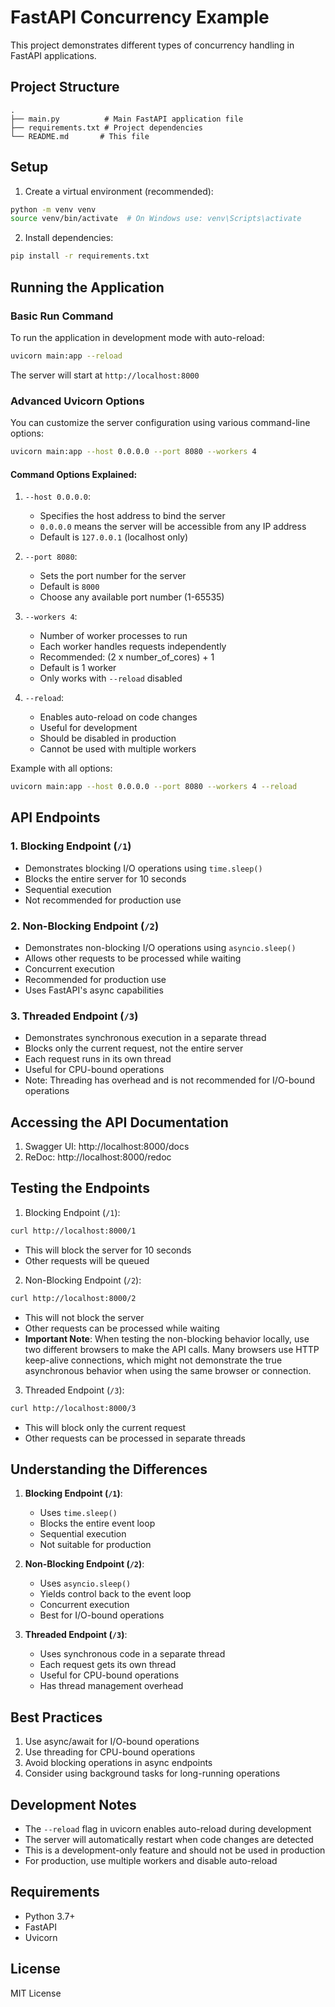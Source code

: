 # FastAPI Concurrency Example

This project demonstrates different types of concurrency handling in FastAPI applications.

## Project Structure

```
.
├── main.py          # Main FastAPI application file
├── requirements.txt # Project dependencies
└── README.md       # This file
```

## Setup

1. Create a virtual environment (recommended):
```bash
python -m venv venv
source venv/bin/activate  # On Windows use: venv\Scripts\activate
```

2. Install dependencies:
```bash
pip install -r requirements.txt
```

## Running the Application

### Basic Run Command
To run the application in development mode with auto-reload:
```bash
uvicorn main:app --reload
```

The server will start at `http://localhost:8000`

### Advanced Uvicorn Options

You can customize the server configuration using various command-line options:

```bash
uvicorn main:app --host 0.0.0.0 --port 8080 --workers 4
```

#### Command Options Explained:

1. `--host 0.0.0.0`:
   - Specifies the host address to bind the server
   - `0.0.0.0` means the server will be accessible from any IP address
   - Default is `127.0.0.1` (localhost only)

2. `--port 8080`:
   - Sets the port number for the server
   - Default is `8000`
   - Choose any available port number (1-65535)

3. `--workers 4`:
   - Number of worker processes to run
   - Each worker handles requests independently
   - Recommended: (2 x number_of_cores) + 1
   - Default is 1 worker
   - Only works with `--reload` disabled

4. `--reload`:
   - Enables auto-reload on code changes
   - Useful for development
   - Should be disabled in production
   - Cannot be used with multiple workers

Example with all options:
```bash
uvicorn main:app --host 0.0.0.0 --port 8080 --workers 4 --reload
```

## API Endpoints

### 1. Blocking Endpoint (`/1`)
- Demonstrates blocking I/O operations using `time.sleep()`
- Blocks the entire server for 10 seconds
- Sequential execution
- Not recommended for production use

### 2. Non-Blocking Endpoint (`/2`)
- Demonstrates non-blocking I/O operations using `asyncio.sleep()`
- Allows other requests to be processed while waiting
- Concurrent execution
- Recommended for production use
- Uses FastAPI's async capabilities

### 3. Threaded Endpoint (`/3`)
- Demonstrates synchronous execution in a separate thread
- Blocks only the current request, not the entire server
- Each request runs in its own thread
- Useful for CPU-bound operations
- Note: Threading has overhead and is not recommended for I/O-bound operations

## Accessing the API Documentation

1. Swagger UI: http://localhost:8000/docs
2. ReDoc: http://localhost:8000/redoc

## Testing the Endpoints

1. Blocking Endpoint (`/1`):
```bash
curl http://localhost:8000/1
```
- This will block the server for 10 seconds
- Other requests will be queued

2. Non-Blocking Endpoint (`/2`):
```bash
curl http://localhost:8000/2
```
- This will not block the server
- Other requests can be processed while waiting
- **Important Note**: When testing the non-blocking behavior locally, use two different browsers to make the API calls. Many browsers use HTTP keep-alive connections, which might not demonstrate the true asynchronous behavior when using the same browser or connection.

3. Threaded Endpoint (`/3`):
```bash
curl http://localhost:8000/3
```
- This will block only the current request
- Other requests can be processed in separate threads

## Understanding the Differences

1. **Blocking Endpoint (`/1`)**:
   - Uses `time.sleep()`
   - Blocks the entire event loop
   - Sequential execution
   - Not suitable for production

2. **Non-Blocking Endpoint (`/2`)**:
   - Uses `asyncio.sleep()`
   - Yields control back to the event loop
   - Concurrent execution
   - Best for I/O-bound operations

3. **Threaded Endpoint (`/3`)**:
   - Uses synchronous code in a separate thread
   - Each request gets its own thread
   - Useful for CPU-bound operations
   - Has thread management overhead

## Best Practices

1. Use async/await for I/O-bound operations
2. Use threading for CPU-bound operations
3. Avoid blocking operations in async endpoints
4. Consider using background tasks for long-running operations

## Development Notes

- The `--reload` flag in uvicorn enables auto-reload during development
- The server will automatically restart when code changes are detected
- This is a development-only feature and should not be used in production
- For production, use multiple workers and disable auto-reload

## Requirements

- Python 3.7+
- FastAPI
- Uvicorn

## License

MIT License 